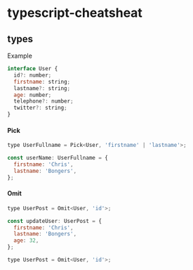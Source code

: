 # typescript-cheatsheat


## types
Example 
```javascript
interface User {
  id?: number;
  firstname: string;
  lastname?: string;
  age: number;
  telephone?: number;
  twitter?: string;
}
```

#### Pick
```javascript
type UserFullname = Pick<User, 'firstname' | 'lastname'>;

const userName: UserFullname = {
  firstname: 'Chris',
  lastname: 'Bongers',
};
```
#### Omit
```javascript
type UserPost = Omit<User, 'id'>;

const updateUser: UserPost = {
  firstname: 'Chris',
  lastname: 'Bongers',
  age: 32,
};

type UserPost = Omit<User, 'id'>;
```
